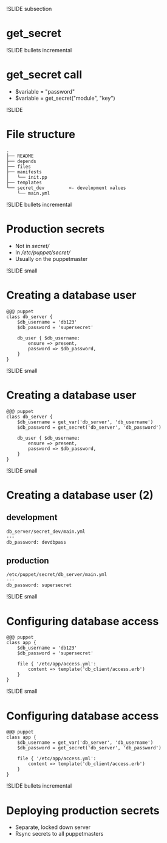 !SLIDE  subsection
# get\_secret #

!SLIDE bullets incremental
# get\_secret call #

* $variable = "password"
* $variable = get\_secret("module", "key")

!SLIDE
# File structure #

    .
    ├── README
    ├── depends
    ├── files
    ├── manifests
    │   └── init.pp
    ├── templates
    └── secret_dev         <- development values
        └── main.yml

!SLIDE bullets incremental
# Production secrets #

* Not in *secret/*
* In */etc/puppet/secret/*
* Usually on the puppetmaster

!SLIDE small
# Creating a database user #

    @@@ puppet
    class db_server {
        $db_username = 'db123'
        $db_password = 'supersecret'

        db_user { $db_username:
            ensure => present,
            password => $db_password,
        }
    }

!SLIDE small
# Creating a database user #

    @@@ puppet
    class db_server {
        $db_username = get_var('db_server', 'db_username')
        $db_password = get_secret('db_server', 'db_password')

        db_user { $db_username:
            ensure => present,
            password => $db_password,
        }
    }

!SLIDE small
# Creating a database user (2) #

## development ##

    db_server/secret_dev/main.yml
    ---
    db_password: devdbpass

## production ##

    /etc/puppet/secret/db_server/main.yml
    ---
    db_password: supersecret

!SLIDE small
# Configuring database access #

    @@@ puppet
    class app {
        $db_username = 'db123'
        $db_password = 'supersecret'

        file { '/etc/app/access.yml':
            content => template('db_client/access.erb')
        }
    }

!SLIDE small
# Configuring database access #

    @@@ puppet
    class app {
        $db_username = get_var('db_server', 'db_username')
        $db_password = get_secret('db_server', 'db_password')

        file { '/etc/app/access.yml':
            content => template('db_client/access.erb')
        }
    }

!SLIDE bullets incremental
# Deploying production secrets #

* Separate, locked down server
* Rsync secrets to all puppetmasters
